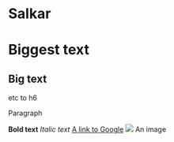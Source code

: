 # Salkar
<h1>Biggest text</h1>
<h2>Big text</h2> etc to h6
<p>Paragraph</p>
<strong>Bold text</strong>
<em>Italic text</em>
<a href="http//google.com/">A link to Google</a>
<img src="https://i.imgur.com/z09NFOT.jpg" /> An image

